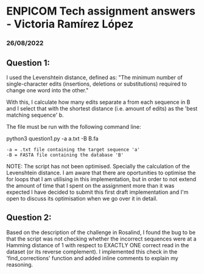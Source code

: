 # ENPICOM Tech assignment answers - Victoria Ramírez López
### 26/08/2022

## Question 1: 

I used the Levenshtein distance, defined as: "The minimum number of single-character edits 
(insertions, deletions or substitutions) required to change one word into the other."

With this, I calculate how many edits separate a from each sequence in B and I select that
with the shortest distance (i.e. amount of edits) as the 'best matching sequence' b. 

The file must be run with the following command line:

python3 question1.py -a a.txt -B B.fa

	-a = .txt file containing the target sequence 'a' 
	-B = FASTA file containing the database 'B' 
	
NOTE: The script has not been optimised. Specially the calculation of the Levenshtein distance.
I am aware that there are oportunities to optimise the for loops that I am utilising in this
implementation, but in order to not extend the amount of time that I spent on the assignment 
more than it was expected I have decided to submit this first draft implementation and I'm 
open to discuss its optimisation when we go over it in detail. 

## Question 2:

Based on the description of the challenge in Rosalind, I found the bug to be that the script
was not checking whether the incorrect sequences were at a Hamming distance of 1 with respect 
to EXACTLY ONE correct read in the dataset (or its reverse complement). I implemented this 
check in the 'find_corrections' function and added inline comments to explain my reasoning. 



 
